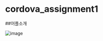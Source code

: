 # cordova_assignment1


##어플소개


![image](https://user-images.githubusercontent.com/107412414/228899782-8cc57c3c-399c-41a4-bc84-0b6d55bb7ed9.png)
